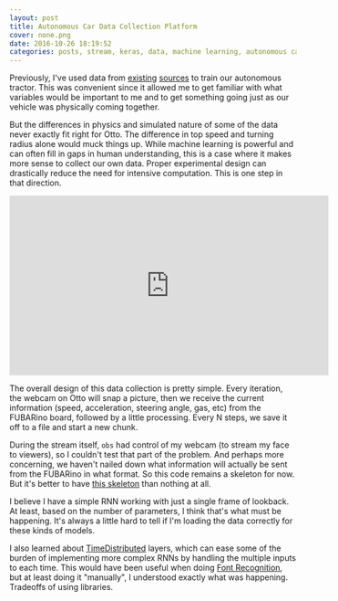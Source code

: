 ```yaml
---
layout: post
title: Autonomous Car Data Collection Platform
cover: none.png
date: 2016-10-26 18:19:52 
categories: posts, stream, keras, data, machine learning, autonomous car, data collection
---
```


Previously, I've used data from [existing](http://deepdrive.io) [sources](https://github.com/commaai/research) to train our autonomous tractor.  This was convenient since it allowed me to get familiar with what variables would be important to me and to get something going just as our vehicle was physically coming together.

But the differences in physics and simulated nature of some of the data never exactly fit right for Otto.  The difference in top speed and turning radius alone would muck things up.  While machine learning is powerful and can often fill in gaps in human understanding, this is a case where it makes more sense to collect our own data.  Proper experimental design can drastically reduce the need for intensive computation.  This is one step in that direction.

<iframe width="560" height="315" src="https://www.youtube.com/embed/dHu5koYZe2U" frameborder="0"> </iframe>

The overall design of this data collection is pretty simple.  Every iteration, the webcam on Otto will snap a picture, then we receive the current information (speed, acceleration, steering angle, gas, etc) from the FUBARino board, followed by a little processing.  Every N steps, we save it off to a file and start a new chunk.

During the stream itself, `obs` had control of my webcam (to stream my face to viewers), so I couldn't test that part of the problem.  And perhaps more concerning, we haven't nailed down what information will actually be sent from the FUBARino in what format.  So this code remains a skeleton for now.  But it's better to have [this skeleton](https://github.com/dvbuntu/autonomous/blob/master/collect.py) than nothing at all.


I believe I have a simple RNN working with just a single frame of lookback.  At least, based on the number of parameters, I think that's what must be happening.  It's always a little hard to tell if I'm loading the data correctly for these kinds of models.

I also learned about [TimeDistributed](https://keras.io/layers/core/#timedistributeddense) layers, which can ease some of the burden of implementing more complex RNNs by handling the multiple inputs to each time.  This would have been useful when doing [Font Recognition](https://www.youtube.com/watch?v=wSpPJtenw_c), but at least doing it "manually", I understood exactly what was happening.  Tradeoffs of using libraries.

